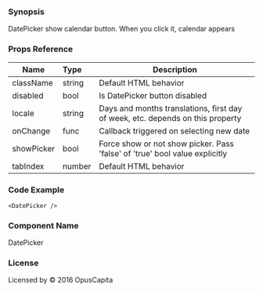 ### Synopsis

DatePicker show calendar button. When you click it, calendar appears

### Props Reference

| Name                           | Type                    | Description                                                                    |
| ------------------------------ | :---------------------- | -----------------------------------------------------------                    |
| className                      | string                  | Default HTML behavior                                                          |
| disabled                       | bool                    | Is DatePicker button disabled                                                  |
| locale                         | string                  | Days and months translations, first day of week, etc. depends on this property |
| onChange                       | func                    | Callback triggered on selecting new date                                       |
| showPicker                     | bool                    | Force show or not show picker. Pass 'false' of 'true' bool value explicitly    |
| tabIndex                       | number                  | Default HTML behavior                                                          |

### Code Example

```
<DatePicker />
```

### Component Name

DatePicker

### License

Licensed by © 2016 OpusCapita

